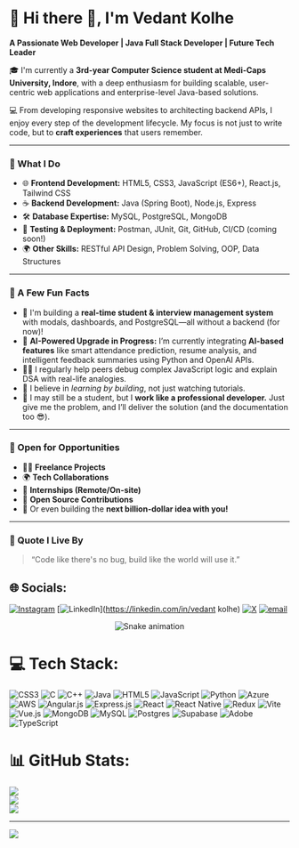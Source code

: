 # 💼 Hi there 👋, I'm **Vedant Kolhe**

**A Passionate Web Developer | Java Full Stack Developer | Future Tech Leader**

🎓 I'm currently a **3rd-year Computer Science student at Medi-Caps University, Indore**, with a deep enthusiasm for building scalable, user-centric web applications and enterprise-level Java-based solutions.

💻 From developing responsive websites to architecting backend APIs, I enjoy every step of the development lifecycle. My focus is not just to write code, but to **craft experiences** that users remember.

---

### 🚀 What I Do

- 🌐 **Frontend Development:** HTML5, CSS3, JavaScript (ES6+), React.js, Tailwind CSS  
- ☕ **Backend Development:** Java (Spring Boot), Node.js, Express  
- 🛠️ **Database Expertise:** MySQL, PostgreSQL, MongoDB  
- 🧪 **Testing & Deployment:** Postman, JUnit, Git, GitHub, CI/CD (coming soon!)  
- 🌍 **Other Skills:** RESTful API Design, Problem Solving, OOP, Data Structures  

---

### 📌 A Few Fun Facts

- 🚀 I'm building a **real-time student & interview management system** with modals, dashboards, and PostgreSQL—all without a backend (for now)!
- 🤖 **AI-Powered Upgrade in Progress:** I’m currently integrating **AI-based features** like smart attendance prediction, resume analysis, and intelligent feedback summaries using Python and OpenAI APIs.
- 👨‍🏫 I regularly help peers debug complex JavaScript logic and explain DSA with real-life analogies.
- 🎯 I believe in *learning by building*, not just watching tutorials.
- 🌟 I may still be a student, but I **work like a professional developer.** Just give me the problem, and I’ll deliver the solution (and the documentation too 😎).

---

### 🤝 Open for Opportunities

- 👨‍💻 **Freelance Projects**  
- 🌍 **Tech Collaborations**  
- 🧠 **Internships (Remote/On-site)**  
- 📢 **Open Source Contributions**  
- 🚧 Or even building the **next billion-dollar idea with you!**

---

### 🌟 Quote I Live By

> “Code like there's no bug, build like the world will use it.”

## 🌐 Socials:
[![Instagram](https://img.shields.io/badge/Instagram-%23E4405F.svg?logo=Instagram&logoColor=white)](https://instagram.com/vedant_4725) [![LinkedIn](https://img.shields.io/badge/LinkedIn-%230077B5.svg?logo=linkedin&logoColor=white)](https://linkedin.com/in/vedant kolhe) [![X](https://img.shields.io/badge/X-black.svg?logo=X&logoColor=white)](https://x.com/vedantkolhe2005) [![email](https://img.shields.io/badge/Email-D14836?logo=gmail&logoColor=white)](mailto:vedantkolhe2005@gmail.com)

<!-- Snake Game Repo View -->

<div align="center">
  <img src="https://profile-readme-generator.com/assets/snake.svg" alt="Snake animation" />
</div>

# 💻 Tech Stack:
![CSS3](https://img.shields.io/badge/css3-%231572B6.svg?style=for-the-badge&logo=css3&logoColor=white) ![C](https://img.shields.io/badge/c-%2300599C.svg?style=for-the-badge&logo=c&logoColor=white) ![C++](https://img.shields.io/badge/c++-%2300599C.svg?style=for-the-badge&logo=c%2B%2B&logoColor=white) ![Java](https://img.shields.io/badge/java-%23ED8B00.svg?style=for-the-badge&logo=openjdk&logoColor=white) ![HTML5](https://img.shields.io/badge/html5-%23E34F26.svg?style=for-the-badge&logo=html5&logoColor=white) ![JavaScript](https://img.shields.io/badge/javascript-%23323330.svg?style=for-the-badge&logo=javascript&logoColor=%23F7DF1E) ![Python](https://img.shields.io/badge/python-3670A0?style=for-the-badge&logo=python&logoColor=ffdd54) ![Azure](https://img.shields.io/badge/azure-%230072C6.svg?style=for-the-badge&logo=microsoftazure&logoColor=white) ![AWS](https://img.shields.io/badge/AWS-%23FF9900.svg?style=for-the-badge&logo=amazon-aws&logoColor=white) ![Angular.js](https://img.shields.io/badge/angular.js-%23E23237.svg?style=for-the-badge&logo=angularjs&logoColor=white) ![Express.js](https://img.shields.io/badge/express.js-%23404d59.svg?style=for-the-badge&logo=express&logoColor=%2361DAFB) ![React](https://img.shields.io/badge/react-%2320232a.svg?style=for-the-badge&logo=react&logoColor=%2361DAFB) ![React Native](https://img.shields.io/badge/react_native-%2320232a.svg?style=for-the-badge&logo=react&logoColor=%2361DAFB) ![Redux](https://img.shields.io/badge/redux-%23593d88.svg?style=for-the-badge&logo=redux&logoColor=white) ![Vite](https://img.shields.io/badge/vite-%23646CFF.svg?style=for-the-badge&logo=vite&logoColor=white) ![Vue.js](https://img.shields.io/badge/vue.js-%2335495e.svg?style=for-the-badge&logo=vuedotjs&logoColor=%234FC08D) ![MongoDB](https://img.shields.io/badge/MongoDB-%234ea94b.svg?style=for-the-badge&logo=mongodb&logoColor=white) ![MySQL](https://img.shields.io/badge/mysql-4479A1.svg?style=for-the-badge&logo=mysql&logoColor=white) ![Postgres](https://img.shields.io/badge/postgres-%23316192.svg?style=for-the-badge&logo=postgresql&logoColor=white) ![Supabase](https://img.shields.io/badge/Supabase-3ECF8E?style=for-the-badge&logo=supabase&logoColor=white) ![Adobe](https://img.shields.io/badge/adobe-%23FF0000.svg?style=for-the-badge&logo=adobe&logoColor=white) ![TypeScript](https://img.shields.io/badge/typescript-%23007ACC.svg?style=for-the-badge&logo=typescript&logoColor=white)
# 📊 GitHub Stats:
![](https://github-readme-stats.vercel.app/api?username=VEDANT4725&theme=dark&hide_border=true&include_all_commits=true&count_private=false)<br/>
![](https://nirzak-streak-stats.vercel.app/?user=VEDANT4725&theme=dark&hide_border=true)<br/>
![](https://github-readme-stats.vercel.app/api/top-langs/?username=VEDANT4725&theme=dark&hide_border=true&include_all_commits=true&count_private=false&layout=compact)

---
[![](https://visitcount.itsvg.in/api?id=VEDANT4725&icon=0&color=0)](https://visitcount.itsvg.in)

<!-- Proudly created with GPRM ( https://gprm.itsvg.in ) -->
